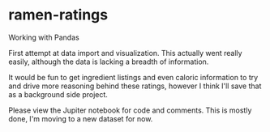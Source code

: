 # ramen-ratings
Working with Pandas

First attempt at data import and visualization.
This actually went really easily, although the data is lacking a breadth of information.

It would be fun to get ingredient listings and even caloric information to try and drive more reasoning behind these ratings,
however I think I'll save that as a background side project.

Please view the Jupiter notebook for code and comments.
This is mostly done, I'm moving to a new dataset for now. 
